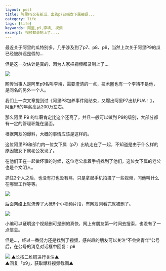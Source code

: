 ```yaml
---
layout: post
title: 阿里P9又有新瓜，出轨p7已婚女下属被捉...
category: life
tags: [life]
keywords: 阿里,p9,李靖, 视频
excerpt: 视频都录制上了....
---
```


最近关于阿里的瓜特别多，几乎涉及到了p7、p8、p9，当然上次关于阿里P9的瓜已经被辟谣是假的...

但是这一次估计是真的，因为人家把视频都录制上了....

![](http://favorites.ren/assets/images/2020/it/ali/p901.jpg) 

网传当事人是阿里p9名叫李靖，需要澄清的一点，技术圈也有一个李靖不是他，是同名的另外一个人。

我们上一次文章提到过《阿里P8包养事件刚结束，又爆出阿里P7出轨PUA！》，阿里P8的年薪高达200万左右。

那么阿里 P9 的年薪肯定比这个还高了，并且一般可以做到 P9的级别，大部分都有一定的管理职能在里面。

根据网友的爆料，大概的事情应该是这样的。

这位阿里P9和部门内一位女下属（p7）出轨走在了一起，不知道是由于什么样的原因被女下属老公发现了。

在他们正在一起做坏事的时候，这位老公拿着手机找到了他们，这位女下属的老公也是个文明人。

抓住2个人之后，也没有打也没有骂，只是拿起手机拍摄了一些视频，问他叫什么在哪里工作等等。

![](http://favorites.ren/assets/images/2020/it/ali/p902.jpeg) 

后面网络上就流传了大概6个小视频片段，有网友刚看完就被删了。

![](http://favorites.ren/assets/images/2020/it/ali/p903.jpeg) 

小编可以证明这个视频删可是删的真快，网上有朋友第一时间去搜索，也没有了一点信息。

但是...，经过一番努力还是找到了视频，感兴趣的朋友可以关注“不会笑青年”公号后，在公号的消息对话框中回复：p9

![](http://favorites.ren/assets/images/2020/it/chugui.jpg) 
▲长按二维码进行关注▲  
▲回复「p9」，获取爆料视频截图▲








